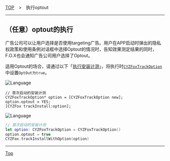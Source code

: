 [TOP](../../README.md)　>　执行optout

---

## （任意）optout的执行
广告公司可以让用户选择是否使用targeting广告。用户在APP启动时弹出的隐私权政策和使用条例对话框中选择Optout的情况时，告知效果测定结果的同时，F.O.X也会通知广告公司用户选择了Optout。
适用Optout的场合，请通过以下「[执行安装计测](../track_install/README.md#track_install_optional)」，将执行时[`CYZFoxTrackOption`](../sdk_api/README.md#CYZFoxoption)中设置`OptOut为true`。

![Language](http://img.shields.io/badge/language-Objective–C-blue.svg?style=flat)
```objc
// 首次启动的安装计测
CYZFoxTrackOption* option = [CYZFoxTrackOption new];
option.optout = YES;
[CYZFox trackInstall:option];
```

![Language](https://img.shields.io/badge/language-Swift-orange.svg?style=flat)
```Swift
// 首次启动的安装计测
let option: CYZFoxTrackOption = CYZFoxTrackOption()
option.optout = true
CYZFox.trackInstallWithOption(option)
```

---
[Top](../../README.md)

